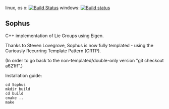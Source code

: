 linux, os x: [![Build Status](https://travis-ci.org/strasdat/Sophus.svg?branch=master)](https://travis-ci.org/strasdat/Sophus) 
windows: [![Build status](https://ci.appveyor.com/api/projects/status/um4285lwhs8ci7pt/branch/master?svg=true)](https://ci.appveyor.com/project/strasdat/sophus/branch/master)

Sophus
------

C++ implementation of Lie Groups using Eigen.

Thanks to Steven Lovegrove, Sophus is now fully templated  - using the Curiously Recurring Template Pattern (CRTP).

(In order to go back to the non-templated/double-only version "git checkout a621ff".)

Installation guide:

```
cd Sophus
mkdir build
cd build
cmake ..
make
```


